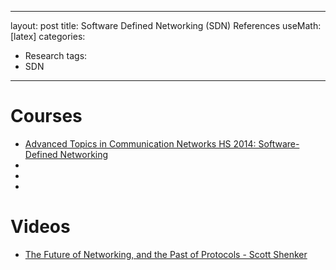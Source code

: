 ---
layout: post
title: Software Defined Networking (SDN) References
useMath: [latex]
categories:
- Research
tags:
- SDN
---


# Courses
 - [Advanced Topics in Communication Networks HS 2014: Software-Defined Networking][1]
 - 
 - 
 - 

# Videos
 - [The Future of Networking, and the Past of Protocols - Scott Shenker][2]



[1]: http://www.csg.ethz.ch/education/lectures/ATCN/hs2014
[2]: https://www.youtube.com/watch?v=YHeyuD89n1Y